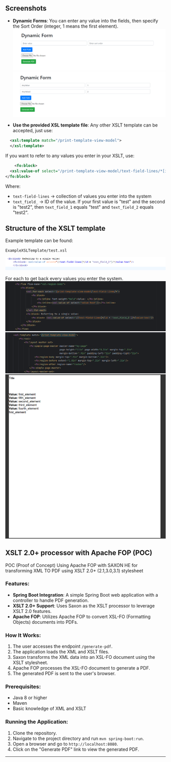﻿## Screenshots

- **Dynamic Forms**: You can enter any value into the fields, then specify the Sort Order (integer, 1 means the first element).
  ![1.png](/screenshots/1.png)
  ![2.png](/screenshots/2.png)

- **Use the provided XSL template file**: Any other XSLT template can be accepted, just use:
```xml
  <xsl:template match="/print-template-view-model">
  </xsl:template>
```
If you want to refer to any values you enter in your XSLT, use:
```xml
    <fo:block>
  <xsl:value-of select="/print-template-view-model/text-field-lines/*[id='text_field_1']/value-text"/>
</fo:block>
```
Where:

- `text-field-lines` -> collection of values you enter into the system
- `text_field_` -> ID of the value. If your first value is "test" and the second is "test2", then `text_field_1` equals "test" and `text_field_2` equals "test2".

Structure of the XSLT template
-

Example template can be found:
```
ExampleXSLTemplate/test.xsl
```

![8.png](\screenshots\8.png)

For each to get back every values you enter the system.
![10.png](\screenshots\10.png)
![11.png](\screenshots\11.png)
![12.png](\screenshots\12.png)


## XSLT 2.0+ processor with Apache FOP (POC)

POC (Proof of Concept) Using Apache FOP with SAXON HE for transforming XML TO PDF using XSLT 2.0+ (2.1,3.0,3.1) stylesheet


### Features:
- **Spring Boot Integration**: A simple Spring Boot web application with a controller to handle PDF generation.
- **XSLT 2.0+ Support**: Uses Saxon as the XSLT processor to leverage XSLT 2.0 features.
- **Apache FOP**: Utilizes Apache FOP to convert XSL-FO (Formatting Objects) documents into PDFs.


### How It Works:
1. The user accesses the endpoint `/generate-pdf`.
2. The application loads the XML and XSLT files.
3. Saxon transforms the XML data into an XSL-FO document using the XSLT stylesheet.
4. Apache FOP processes the XSL-FO document to generate a PDF.
5. The generated PDF is sent to the user's browser.

### Prerequisites:
- Java 8 or higher
- Maven
- Basic knowledge of XML and XSLT

### Running the Application:
1. Clone the repository.
2. Navigate to the project directory and run `mvn spring-boot:run`.
3. Open a browser and go to `http://localhost:8080`.
4. Click on the "Generate PDF" link to view the generated PDF.

---


